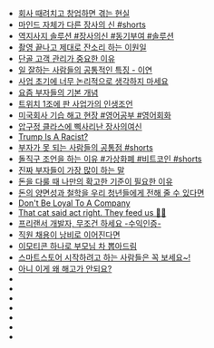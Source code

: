 - [회사 때려치고 창업하면 겪는 현실](https://youtube.com/shorts/wAffHtPJujw?si=9xcWdddIuZHh_3_f)
- [마인드 자체가 다른 장사의 신 #shorts](https://youtube.com/shorts/X5gbjqCJ-jE?si=iFcks6ietgLFSirl)
- [역지사지 솔루션 #장사의신 #동기부여 #솔루션](https://youtube.com/shorts/m-GCUb5KNEk?si=6s-JiWRBAgHq1OON)
- [촬영 끝나고 제대로 잔소리 하는 이원일](https://youtu.be/dLnSpxSPKxM?si=yw3E64AmtESmje5N)
- [단골 고객 관리가 중요한 이유](https://youtube.com/shorts/6b4IHbaJzxA?si=0yohn5V7NvG0f0uz)
- [일 잘하는 사람들의 공통적인 특징 - 이연](https://youtube.com/shorts/8HpBNwyg_hY?si=YE8PrB8FT8FvftzI)
- [사업 초기에 너무 논리적으로 생각하지 마세요](https://youtube.com/shorts/L0iAtqOHoWs?si=Nhb3fX-seq0cSQbv)
- [요즘 부자들의 기본 개념](https://youtube.com/shorts/ML7dWXryBPA?si=Cgv3Rm102blxOZdw)
- [트위치 1조에 판 사업가의 인생조언](https://youtube.com/shorts/EMsP3BWGSvw?si=MzEjRtLO8FcNPQpK)
- [미국회사 기습 해고 현장 #영어공부 #영어회화](https://youtube.com/shorts/QGddUFvzbDU?si=sHQ8iKTMztJ1jNjG)
- [압구정 클라스에 삑사리난 장사의여신](https://youtube.com/shorts/N5suvufpkdY?si=5EssSwvtGSIxCuYZ)
- [Trump Is A Racist?](https://youtube.com/shorts/oh73-mdpPFk?si=uH6rm0lFvgaRFQIx)
- [부자가 못 되는 사람들의 공통점 #shorts](https://youtube.com/shorts/tZpyXQL9rVM?si=GXE74Pu4r2mXlgtc)
- [돌직구 조언을 하는 이유 #가상화폐 #비트코인 #shorts](https://youtube.com/shorts/DcNpOjzGBYI?si=FCmESRtQ5SKj3Nos)
- [진짜 부자들이 가장 많이 하는 말](https://youtube.com/shorts/llj0oOGFYKo?si=xuzwhOhLWh-bEtk7)
- [돈을 다룰 때 나만의 확고한 기준이 필요한 이유](https://youtube.com/shorts/9WLle5ZaD-0?si=e60LWzHojtHaZ8iq)
- [돈의 양면성과 철학을 우리 청년들에게 전해 줄 수 있다면](https://youtube.com/shorts/fx2VuEbAURc?si=XtZiwzcAqkIuH8t4)
- [Don't Be Loyal To A Company](https://youtube.com/shorts/RgEewJM771w?si=Nsc-Pk6Q_M27MYgL)
- [That cat said act right. They feed us 🤭🤭](https://youtube.com/shorts/WFKPg-afZTM?si=AvsGz3-EtTBECpzY)
- [프리랜서 개발자, 무조건 하세요 -수익인증-](https://youtu.be/na4lG2UDlXc?si=r49yS8GpKP6Hr3qb)
- [직원 채용이 낭비로 이어진다면](https://youtube.com/shorts/2FqxFfB1uuE?si=P7s1YK-Fj0uV3HPD)
- [이모티콘 하나로 부모님 차 뽑아드림](https://youtube.com/shorts/vSRToRMSDCM?si=5qdk1z_XiR83dcMt)
- [스마트스토어 시작하려고 하는 사람들은 꼭 보세요~!](https://youtube.com/shorts/qFU1jirCNvY?si=gQQcoNQYKcaUGGjc)
- [아니 이게 왜 해고가 안되요?](https://youtube.com/shorts/YEL0z4OM-7E?si=RjRez3DUIaKWfYJU)
- []()
- []()
- []()
- []()
- []()
- []()
- []()